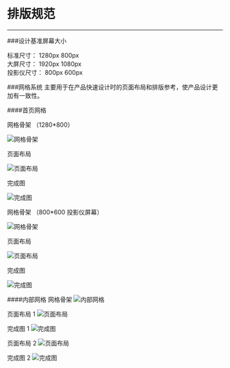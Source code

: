 # 排版规范
---
###设计基准屏幕大小

标准尺寸：  1280px 800px  
大屏尺寸：  1920px 1080px  
投影仪尺寸： 800px 600px  


###网格系统
主要用于在产品快速设计时的页面布局和排版参考，使产品设计更加有一致性。

####首页网格

网格骨架 （1280*800）

<img src="../img/gridSys.png" alt="网格骨架">

页面布局  

<img src="../img/gridSys_2.png" alt="页面布局">

完成图  

<img src="../img/gridSys_3.png" alt="完成图">

网格骨架 （800*600 投影仪屏幕）

<img src="../img/gridSysSm.png" alt="网格骨架">

页面布局  

<img src="../img/gridSysSm_2.png" alt="页面布局">

完成图  

<img src="../img/gridSysSm_3.png" alt="完成图">

####内部网格
网格骨架
<img src="../img/gridSysIn.png" alt="内部网格">

页面布局 1
<img src="../img/gridSysIn_2.png" alt="页面布局">

完成图 1
<img src="../img/gridSysIn_4.png" alt="完成图">

页面布局 2
<img src="../img/gridSysIn_3.png" alt="页面布局">

完成图 2
<img src="../img/gridSysIn_5.png" alt="完成图">

